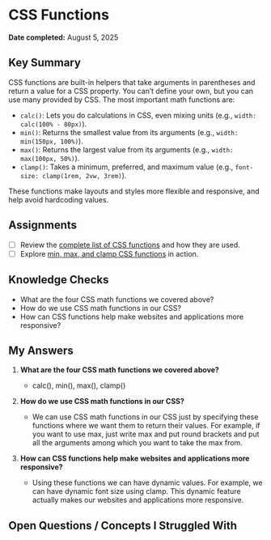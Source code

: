 # CSS Functions

**Date completed:** August 5, 2025

## Key Summary

CSS functions are built-in helpers that take arguments in parentheses and return a value for a CSS property. You can’t define your own, but you can use many provided by CSS. The most important math functions are:

- `calc()`: Lets you do calculations in CSS, even mixing units (e.g., `width: calc(100% - 80px)`).
- `min()`: Returns the smallest value from its arguments (e.g., `width: min(150px, 100%)`).
- `max()`: Returns the largest value from its arguments (e.g., `width: max(100px, 50%)`).
- `clamp()`: Takes a minimum, preferred, and maximum value (e.g., `font-size: clamp(1rem, 2vw, 3rem)`).

These functions make layouts and styles more flexible and responsive, and help avoid hardcoding values.

## Assignments

- [ ] Review the [complete list of CSS functions](https://developer.mozilla.org/en-US/docs/Web/CSS/CSS_Functions) and how they are used.
- [ ] Explore [min, max, and clamp CSS functions](https://web.dev/min-max-clamp/) in action.

## Knowledge Checks

- What are the four CSS math functions we covered above?
- How do we use CSS math functions in our CSS?
- How can CSS functions help make websites and applications more responsive?

## My Answers

1. **What are the four CSS math functions we covered above?**
   - calc(), min(), max(), clamp()

2. **How do we use CSS math functions in our CSS?**
   - We can use CSS math functions in our CSS just by specifying these functions where we want them to return their values. For example, if you want to use max, just write max and put round brackets and put all the arguments among which you want to take the max from.

3. **How can CSS functions help make websites and applications more responsive?**
    - Using these functions we can have dynamic values. For example, we can have dynamic font size using clamp. This dynamic feature actually makes our websites and applications more responsive.


## Open Questions / Concepts I Struggled With


